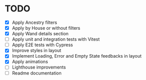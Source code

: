 # TODO

- [x] Apply Ancestry filters
- [x] Apply by House or without filters
- [x] Apply Wand details section
- [ ] Apply unit and integration tests with Vitest
- [ ] Apply E2E tests with Cypress
- [x] Improve styles in layout
- [x] Implement Loading, Error and Empty State feedbacks in layout
- [x] Apply animations
- [ ] Lighthouse improvements
- [ ] Readme documentation
